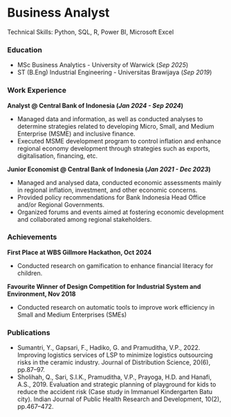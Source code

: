 # Business Analyst
Technical Skills: Python, SQL, R, Power BI, Microsoft Excel


### Education
- MSc Business Analytics - University of Warwick (_Sep 2025_)
- ST (B.Eng) Industrial Engineering - Universitas Brawijaya (_Sep 2019_)


### Work Experience
**Analyst @ Central Bank of Indonesia (_Jan 2024 - Sep 2024_)**
- Managed data and information, as well as conducted analyses to determine strategies related to developing Micro, Small, and Medium Enterprise (MSME) and inclusive finance.
- Executed MSME development program to control inflation and enhance regional economy development through strategies such as exports, digitalisation, financing, etc. 

**Junior Economist @ Central Bank of Indonesia (_Jan 2021 - Dec 2023_)**
- Managed and analysed data, conducted economic assessments mainly in regional inflation, investment, and other economic concerns.
- Provided policy recommendations for Bank Indonesia Head Office and/or Regional Governments.
- Organized forums and events aimed at fostering economic development and collaborated among regional stakeholders. 


### Achievements
**First Place at WBS Gillmore Hackathon, Oct 2024**	 
-	Conducted research on gamification to enhance financial literacy for children.

**Favourite Winner of Design Competition for Industrial System and Environment, Nov 2018**	 
-	Conducted research on automatic tools to improve work efficiency in Small and Medium Enterprises (SMEs)


### Publications
- Sumantri, Y., Gapsari, F., Hadiko, G. and Pramuditha, V.P., 2022. Improving logistics services of LSP to minimize logistics outsourcing risks in the ceramic industry. Journal of Distribution Science, 20(6), pp.87–97.
- Sholihah, Q., Sari, S.I.K., Pramuditha, V.P., Prayoga, H.D. and Hanafi, A.S., 2019. Evaluation and strategic planning of playground for kids to reduce the accident risk (Case study in Immanuel Kindergarten Batu city). Indian Journal of Public Health Research and Development, 10(2), pp.467–472.
